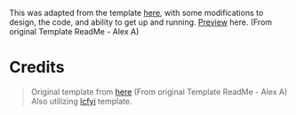 This was adapted from the template [here](https://github.com/sb2nov/resume), with some modifications to design, the code, and ability to get up and running. [Preview](#preview) here. (From original Template ReadMe - Alex A)




# Credits
> Original template from [here](https://github.com/sb2nov/resume) (From original Template ReadMe - Alex A)
> Also utilizing [lcfyi](https://github.com/lcfyi) template. 
